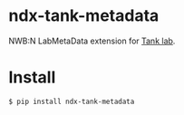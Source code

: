# ndx-tank-metadata
NWB:N LabMetaData extension for [Tank lab](https://pni.princeton.edu/faculty/david-tank).

# Install
```
$ pip install ndx-tank-metadata
```
